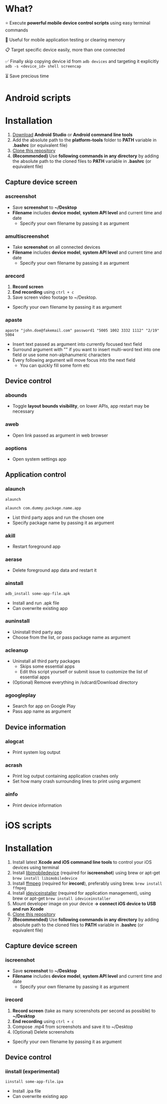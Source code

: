 # What?
⭐️ Execute **powerful mobile device control scripts** using easy terminal commands<br>

📱 Useful for mobile application testing or clearing memory<br>

📋 Target specific device easily, more than one connected<br>

✅ Finally skip copying device id from ``adb devices`` and targeting it explicitly ``adb -s <device_id> shell screencap``<br>

⏳ Save precious time<br>

# Android scripts

# Installation
1. [Download](https://developer.android.com/studio/ "Android Studio") **Android Studio** or **Android command line tools**
2. Add the absolute path to the **platform-tools** folder to **PATH** variable in **.bashrc** (or equivalent file)
3. [Clone this repository](https://github.com/IntergalacticPenguin/adb-shortcuts.git "Clone")
4. **(Recommended)** Use **following commands in any directory** by adding the absolute path to the cloned files to **PATH** variable in **.bashrc** (or equivalent file)

## Capture device screen

### ascreenshot
* Save **screenshot** to **~/Desktop**
* **Filename** includes **device model**, **system API level** and current time and date
  * Specify your own filename by passing it as argument

### amultiscreenshot
* Take **screenshot** on all connected devices
* **Filename** includes **device model**, **system API level** and current time and date
  * Specify your own filename by passing it as argument

### arecord
1. **Record screen**
2. **End recording** using ``ctrl + c``
3. Save screen video footage to ~/Desktop.
  * Specify your own filename by passing it as argument

### apaste
``apaste "john.doe@fakemail.com" password1 "5005 1002 3332 1112" "2/19" 5004``

* Insert text passed as argument into currently focused text field
* Surround argument with "" if you want to insert multi-word text into one field or use some non-alphanumeric characters
* Every following argument will move focus into the next field
  * You can quickly fill some form etc

## Device control

### abounds
* Toggle **layout bounds visibility**, on lower APIs, app restart may be necessary

### aweb
* Open link passed as argument in web browser

### aoptions
* Open system settings app

## Application control

### alaunch
``alaunch``

``alaunch com.dummy.package.name.app``

* List third party apps and run the chosen one
* Specify package name by passing it as argument

### akill
* Restart foreground app

### aerase
* Delete foreground app data and restart it

### ainstall
``adb_install some-app-file.apk``

* Install and run .apk file
* Can overwrite existing app

### auninstall
* Uninstall third party app
* Choose from the list, or pass package name as argument

### acleanup
* Uninstall all third party packages
  * Skips some essential apps
  * Edit this script yourself or submit issue to customize the list of essential apps
* (Optional) Remove everything in /sdcard/Download directory

### agoogleplay
* Search for app on Google Play
* Pass app name as argument

## Device information

### alogcat
* Print system log output

### acrash
* Print log output containing application crashes only
* Set how many crash surrounding lines to print using argument

### ainfo
* Print device information

# iOS scripts

# Installation
1. Install latest **Xcode and iOS command line tools** to control your iOS devices using terminal
2. Install [libimobiledevice](https://github.com/libimobiledevice/libimobiledevice "libimobiledevice") (required for **iscreenshot**) using brew or apt-get ``brew install libimobiledevice``
3. Install [ffmpeg](https://www.ffmpeg.org/ "ffmpeg") (required for **irecord**), preferably using brew. `brew install ffmpeg`
4. Install [ideviceinstaller](https://github.com/libimobiledevice/ideviceinstaller "ideviceinstaller") (required for application management), using brew or apt-get ``brew install ideviceinstaller``
5. Mount developer image on your device **-> connect iOS device to USB and run Xcode**
6. [Clone this repository](https://github.com/IntergalacticPenguin/adb-shortcuts.git "Clone")
7. **(Recommended)** Use **following commands in any directory** by adding absolute path to the cloned files to **PATH** variable in **.bashrc** (or equivalent file)

## Capture device screen

### iscreenshot
* Save **screenshot** to **~/Desktop**
* **Filename** includes **device model**, **system API level** and current time and date
  * Specify your own filename by passing it as argument

### irecord
1. **Record screen** (take as many screenshots per second as possible) to **~/Desktop**
2. **End recording** using ``ctrl + c``
3. Compose .mp4 from screenshots and save it to ~/Desktop
4. (Optional) Delete screenshots
* Specify your own filename by passing it as argument

## Device control
### iinstall (experimental)
``iinstall some-app-file.ipa``

* Install .ipa file
* Can overwrite existing app
